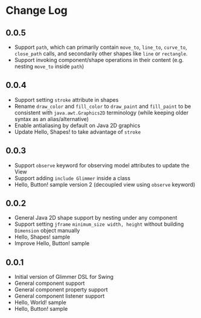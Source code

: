 # Change Log

## 0.0.5

- Support `path`, which can primarily contain `move_to`, `line_to`, `curve_to`, `close_path` calls, and secondarily other shapes like `line` or `rectangle`.
- Support invoking component/shape operations in their content (e.g. nesting `move_to` inside `path`)

## 0.0.4

- Support setting `stroke` attribute in shapes
- Rename `draw_color` and `fill_color` to `draw_paint` and `fill_paint` to be consistent with `java.awt.Graphics2D` terminology (while keeping older syntax as an alias/alternative)
- Enable antialiasing by default on Java 2D graphics
- Update Hello, Shapes! to take advantage of `stroke`

## 0.0.3

- Support `observe` keyword for observing model attributes to update the View
- Support adding `include Glimmer` inside a class
- Hello, Button! sample version 2 (decoupled view using `observe` keyword)

## 0.0.2

- General Java 2D shape support by nesting under any component
- Support setting `jframe` `minimum_size width, height` without building `Dimension` object manually
- Hello, Shapes! sample
- Improve Hello, Button! sample

## 0.0.1

- Initial version of Glimmer DSL for Swing
- General component support
- General component property support
- General component listener support
- Hello, World! sample
- Hello, Button! sample
